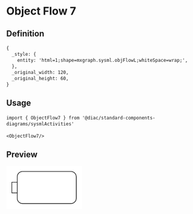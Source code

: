 # Object Flow 7

## Definition

```
{
  _style: { 
    entity: 'html=1;shape=mxgraph.sysml.objFlowL;whiteSpace=wrap;',
  },
  _original_width: 120,
  _original_height: 60,
}
```

## Usage

```
import { ObjectFlow7 } from '@diac/standard-components-diagrams/sysmlActivities'

<ObjectFlow7/>
```

## Preview

<img src="./object-flow-7.png" width="200"/>
